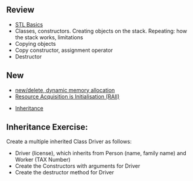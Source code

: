

## Review

- [STL Basics](https://www.geeksforgeeks.org/the-c-standard-template-library-stl/)
- Classes, constructors. Creating objects on the stack. Repeating: how the stack works, limitations
- Copying objects
- Copy constructor, assignment operator
- Destructor

## New
- [new/delete, dynamic memory allocation](https://www.tutorialspoint.com/cplusplus/cpp_dynamic_memory.htm)
- [Resource Acquisition is Initialisation (RAII)](https://www.tomdalling.com/blog/software-design/resource-acquisition-is-initialisation-raii-explained/)
<!-- - [Copy Constructor](https://www.tutorialspoint.com/cplusplus/cpp_copy_constructor.htm) -->
- [Inheritance](https://www.tutorialspoint.com/cplusplus/cpp_inheritance.htm)


## Inheritance Exercise:
Create a multiple inherited Class Driver as follows:
- Driver (license), which inherits from Person (name, family name) and Worker (TAX Number)
- Create the Constructors with arguments for Driver
- Create the destructor method for Driver 


